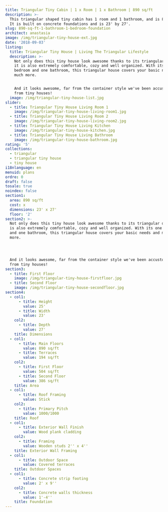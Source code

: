```yaml
---
title: Triangular Tiny Cabin | 1 x Room | 1 x Bathroom | 890 sq/ft
description: >-
  This triangular shaped tiny cabin has 1 room and 1 bathroom, and is 890 sq/ft.
  It is built on concrete foundations and is 23' by 27'.
slug: 890-sq-ft-1-bathroom-1-bedroom-foundation
architect: anastasia
image: /img/triangular-tiny-house-ext.jpg
date: '2018-09-03'
listing:
  title: Triangular Tiny House | Living The Triangular Lifestyle
  description: >-
    Not only does this tiny house look awesome thanks to its triangular design,
    it is also extremely comfortable, cozy and well organized. With its one
    bedroom and one bathroom, this triangular house covers your basic needs and
    much more. 


    And it looks awesome, far from the container style we've been accustomed to
    from tiny houses!
  image: /img/triangular-tiny-house-list.jpg
slider:
  - title: Triangular Tiny House Living Room 1
    image: /img/triangular-tiny-house-living-room1.jpg
  - title: Triangular Tiny House Living Room 2
    image: /img/triangular-tiny-house-living-room2.jpg
  - title: Triangular Tiny House Living Kitchen
    image: /img/triangular-tiny-house-kitchen.jpg
  - title: Triangular Tiny House Living Bathroom
    image: /img/triangular-tiny-house-bathroom.jpg
rating: '5'
collections:
  - triangular
  - triangular tiny house
  - tiny house
i18nlanguage: en
menuid: plans
ordre: 0
draft: false
tosale: true
noindex: false
section1:
  area: 890 sq/ft
  cost: x
  dimensions: 23' x 27'
  floor: '2'
section2: >-
  Not only does this tiny house look awesome thanks to its triangular design, it
  is also extremely comfortable, cozy and well organized. With its one bedroom
  and one bathroom, this triangular house covers your basic needs and much
  more. 




  And it looks awesome, far from the container style we've been accustomed to
  from tiny houses!
section3:
  - title: First Floor
    image: /img/triangular-tiny-house-firstfloor.jpg
  - title: Second Floor
    image: /img/triangular-tiny-house-secondfloor.jpg
section4:
  - col1:
      - title: Height
        value: 25'
      - title: Width
        value: 23'
    col2:
      - title: Depth
        value: 27'
    title: Dimensions
  - col1:
      - title: Main Floors
        value: 890 sq/ft
      - title: Terraces
        value: 194 sq/ft
    col2:
      - title: First Floor
        value: 504 sq/ft
      - title: Second Floor
        value: 386 sq/ft
    title: Area
  - col1:
      - title: Roof Framing
        value: Stick
    col2:
      - title: Primary Pitch
        value: 1000/1000
    title: Roof
  - col1:
      - title: Exterior Wall Finish
        value: Wood plank cladding
    col2:
      - title: Framing
        value: Wooden studs 2'' x 4''
    title: Exterior Wall Framing
  - col1:
      - title: Outdoor Space
        value: Covered terraces
    title: Outdoor Spaces
  - col1:
      - title: Concrete strip footing
        value: 2' x 9''
    col2:
      - title: Concrete walls thickness
        value: 1'-4''
    title: Foundation
---
```



